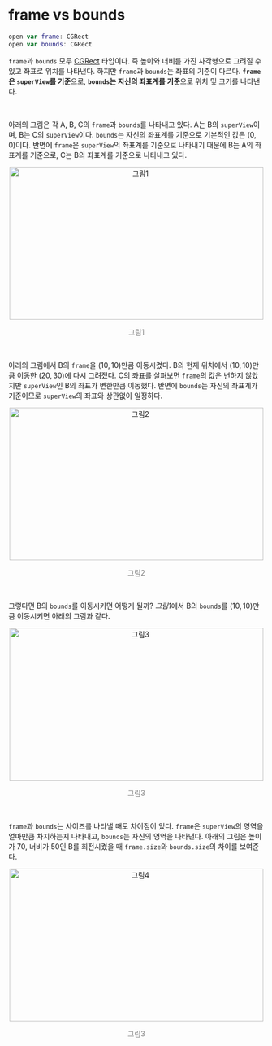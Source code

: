 # frame vs bounds

```swift
open var frame: CGRect
open var bounds: CGRect
```

`frame`과 `bounds` 모두 [CGRect](./cgsize-cgrect.md) 타입이다. 즉 높이와 너비를 가진 사각형으로 그려질 수 있고 좌표로 위치를 나타낸다. 하지만 `frame`과 `bounds`는 좌표의 기준이 다르다. **`frame`은 `superView`를 기준**으로, **`bounds`는 자신의 좌표계를 기준**으로 위치 및 크기를 나타낸다.

&nbsp;

아래의 그림은 각 A, B, C의 `frame`과 `bounds`를 나타내고 있다. A는 B의 `superView`이며, B는 C의 `superView`이다. `bounds`는 자신의 좌표계를 기준으로 기본적인 값은 $(0, 0)$이다. 반면에 `frame`은 `superView`의 좌표계를 기준으로 나타내기 때문에 B는 A의 좌표계를 기준으로, C는 B의 좌표계를 기준으로 나타내고 있다.

<p align="center">
    <img src="https://user-images.githubusercontent.com/61190690/167057995-2877e435-3651-475c-904f-a001f04daa7b.png" alt="그림1" width="500" height="300">
    <p align="center" style="color:gray">
        그림1
    </p>
</p>

&nbsp;

아래의 그림에서 B의 `frame`을 $(10, 10)$만큼 이동시켰다. B의 현재 위치에서 $(10, 10)$만큼 이동한 $(20, 30)$에 다시 그려졌다. C의 좌표를 살펴보면 `frame`의 값은 변하지 않았지만 `superView`인 B의 좌표가 변한만큼 이동했다. 반면에 `bounds`는 자신의 좌표계가 기준이므로 `superView`의 좌표와 상관없이 일정하다.

<p align="center">
    <img src="https://user-images.githubusercontent.com/61190690/167059701-dc87070f-e10a-4ec0-aaa4-22c62e75182a.png" alt="그림2" width="500" height="300">
    <p align="center" style="color:gray">
        그림2
    </p>
</p>

&nbsp;

그렇다면 B의 `bounds`를 이동시키면 어떻게 될까? *그림1*에서 B의 `bounds`를 $(10, 10)$만큼 이동시키면 아래의 그림과 같다.

<p align="center">
    <img src="https://user-images.githubusercontent.com/61190690/167060815-0c0b365d-e45c-42a8-ba68-12108a9c144c.png" alt="그림3" width="500" height="300">
    <p align="center" style="color:gray">
        그림3
    </p>
</p>

&nbsp;

`frame`과 `bounds`는 사이즈를 나타낼 때도 차이점이 있다. `frame`은 `superView`의 영역을 얼마만큼 차지하는지 나타내고, `bounds`는 자신의 영역을 나타낸다. 아래의 그림은 높이가 70, 너비가 50인 B를 회전시켰을 때 `frame.size`와 `bounds.size`의 차이를 보여준다.

<p align="center">
    <img src="https://user-images.githubusercontent.com/61190690/167062544-7f0e5444-c41f-43c0-8eef-2c5adeb1b00f.png" alt="그림4" width="500" height="300">
    <p align="center" style="color:gray">
        그림3
    </p>
</p>
